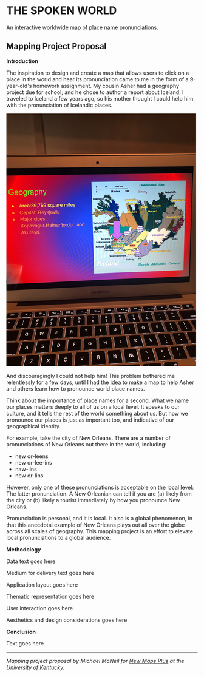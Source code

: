 # THE SPOKEN WORLD
An interactive worldwide map of place name pronunciations.

## Mapping Project Proposal

**Introduction**

The inspiration to design and create a map that allows users to click on a place in the world and hear its pronunciation came to me in the form of a 9-year-old's homework assignment. My cousin Asher had a geography project due for school, and he chose to author a report about Iceland. I traveled to Iceland a few years ago, so his mother thought I could help him with the pronunciation of Icelandic places.

![iceland homework](/images/ashers-homework.png "Asher's Geography Homework")

And discouragingly I could not help him! This problem bothered me relentlessly for a few days, until I had the idea to make a map to help Asher and others learn how to pronounce world place names.

Think about the importance of place names for a second. What we name our places matters deeply to all of us on a local level. It speaks to our culture, and it tells the rest of the world something about us. But how we pronounce our places is just as important too, and indicative of our geographical identity.

For example, take the city of New Orleans. There are a number of pronunciations of New Orleans out there in the world, including:

* new or-leens
* new or-lee-ins 
* naw-lins
* new or-lins

However, only one of these pronunciations is acceptable on the local level: The latter pronunciation. A New Orleanian can tell if you are (a) likely from the city or (b) likely a tourist immediately by how you pronounce New Orleans.

Pronunciation is personal, and it is local. It also is a global phenomenon, in that this anecdotal example of New Orleans plays out all over the globe across all scales of geography. This mapping project is an effort to elevate local pronunciations to a global audience.

**Methodology**

Data text goes here

Medium for delivery text goes here

Application layout goes here

Thematic representation goes here

User interaction goes here

Aesthetics and design considerations goes here

**Conclusion**

Text goes here

---
*Mapping project proposal by Michael McNeil for [New Maps Plus](https://newmapsplus.as.uky.edu/) at the [University of Kentucky](http://www.uky.edu/UKHome/).*

